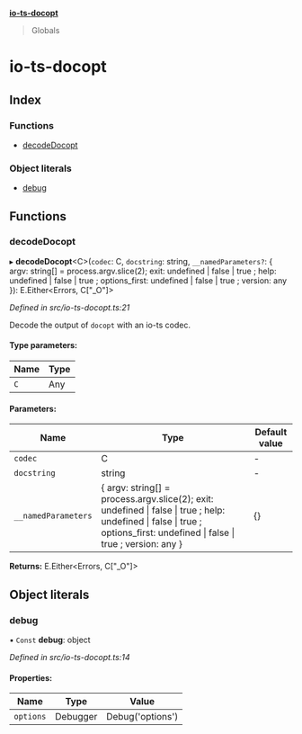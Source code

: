 **[io-ts-docopt](README.md)**

> Globals

# io-ts-docopt

## Index

### Functions

* [decodeDocopt](README.md#decodedocopt)

### Object literals

* [debug](README.md#debug)

## Functions

### decodeDocopt

▸ **decodeDocopt**\<C>(`codec`: C, `docstring`: string, `__namedParameters?`: { argv: string[] = process.argv.slice(2); exit: undefined \| false \| true ; help: undefined \| false \| true ; options_first: undefined \| false \| true ; version: any  }): E.Either\<Errors, C[\"\_O\"]>

*Defined in src/io-ts-docopt.ts:21*

Decode the output of `docopt` with an io-ts codec.

#### Type parameters:

Name | Type |
------ | ------ |
`C` | Any |

#### Parameters:

Name | Type | Default value |
------ | ------ | ------ |
`codec` | C | - |
`docstring` | string | - |
`__namedParameters` | { argv: string[] = process.argv.slice(2); exit: undefined \| false \| true ; help: undefined \| false \| true ; options_first: undefined \| false \| true ; version: any  } | {} |

**Returns:** E.Either\<Errors, C[\"\_O\"]>

## Object literals

### debug

▪ `Const` **debug**: object

*Defined in src/io-ts-docopt.ts:14*

#### Properties:

Name | Type | Value |
------ | ------ | ------ |
`options` | Debugger | Debug('options') |
